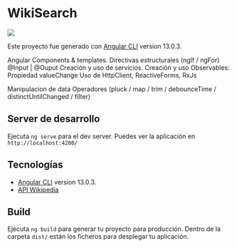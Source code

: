 # WikiSearch

<img src="https://github.com/albertcolomer/buscador-wikipedia/blob/main/src/image/wikipedia2.png">



Este proyecto fue generado con [Angular CLI](https://github.com/angular/angular-cli) version 13.0.3.

Angular
 Components & templates.
 Directivas estructurales (ngIf / ngFor)
 @Input | @Ouput
 Creación y uso de servicios. 
 Creación y uso Observables: Propiedad valueChange 
 Uso de HttpClient, ReactiveForms, RxJs

Manipulacion de data
 Operadores (pluck / map / trim / debounceTime / distinctUntilChanged / filter)

## Server de desarrollo

Ejecuta `ng serve` para el dev server. Puedes ver la aplicación en `http://localhost:4200/`

## Tecnologías

- [Angular CLI](https://github.com/angular/angular-cli) version 13.0.3.
- [API Wikipedia](https://www.mediawiki.org/wiki/API:Tutorial#A_simple_query)

## Build

Ejecuta `ng build` para generar tu proyecto para producción.
Dentro de la carpeta `dist/` están los ficheros para desplegar tu aplicación.



